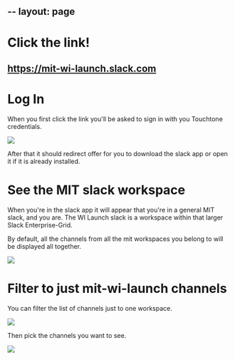 --
layout: page
---

# Click the link!

<h2><a href="https://mit-wi-launch.slack.com">https://mit-wi-launch.slack.com</a></h2>


# Log In
When you first click the link you'll be asked to sign in with you Touchtone credentials.

![](assets/workspace-login.png)

After that it should redirect offer for you to download the slack app or open it if it is already installed.

# See the MIT slack workspace

When you're in the slack app it will appear that you're in a general MIT slack, and you are. The WI Launch slack is a workspace within that larger Slack Enterprise-Grid.

By default, all the channels from all the mit workspaces you belong to will be displayed all together.

![](assets/workspace-sidebar.png)

# Filter to just mit-wi-launch channels

You can filter the list of channels just to one workspace.

![](assets/workspace-filter.png)

Then pick the channels you want to see.

![](assets/workspace-filter-selection.png)

